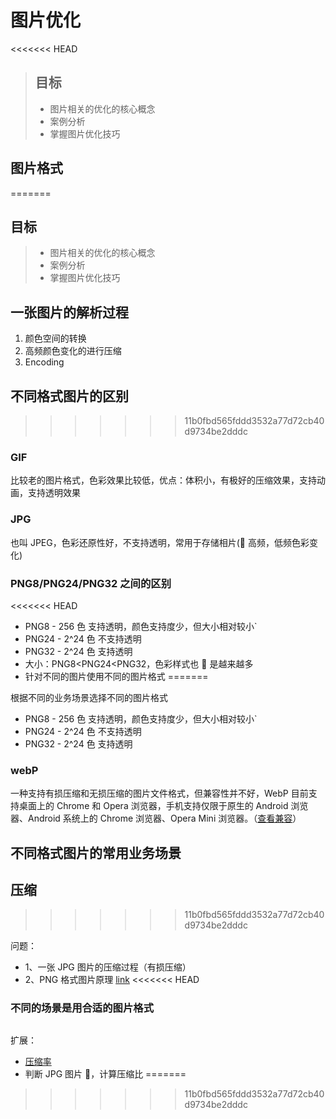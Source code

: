 # 图片优化

<<<<<<< HEAD
> ## 目标
>
> - 图片相关的优化的核心概念
> - 案例分析
> - 掌握图片优化技巧

## 图片格式
=======
## 目标

> - 图片相关的优化的核心概念
> - 案例分析
> - 掌握图片优化技巧

## 一张图片的解析过程

1. 颜色空间的转换
2. 高频颜色变化的进行压缩
3. Encoding

## 不同格式图片的区别
>>>>>>> 11b0fbd565fddd3532a77d72cb40d9734be2dddc

### GIF

比较老的图片格式，色彩效果比较低，优点：体积小，有极好的压缩效果，支持动画，支持透明效果

### JPG

也叫 JPEG，色彩还原性好，不支持透明，常用于存储相片( 高频，低频色彩变化)

### PNG8/PNG24/PNG32 之间的区别
<<<<<<< HEAD

- PNG8 - 256 色 支持透明，颜色支持度少，但大小相对较小`
- PNG24 - 2^24 色 不支持透明
- PNG32 - 2^24 色 支持透明
- 大小：PNG8<PNG24<PNG32，色彩样式也  是越来越多
- 针对不同的图片使用不同的图片格式
=======

根据不同的业务场景选择不同的图片格式

- PNG8 - 256 色 支持透明，颜色支持度少，但大小相对较小`
- PNG24 - 2^24 色 不支持透明
- PNG32 - 2^24 色 支持透明

### webP

一种支持有损压缩和无损压缩的图片文件格式，但兼容性并不好，WebP 目前支持桌面上的 Chrome 和 Opera 浏览器，手机支持仅限于原生的 Android 浏览器、Android 系统上的 Chrome 浏览器、Opera Mini 浏览器。（[查看兼容](https://caniuse.com/#search=webp)）

## 不同格式图片的常用业务场景

## 压缩
>>>>>>> 11b0fbd565fddd3532a77d72cb40d9734be2dddc

问题：

- 1、一张 JPG 图片的压缩过程（有损压缩）
- 2、PNG 格式图片原理 [link](https://blog.csdn.net/asdzheng/article/details/51476818)
<<<<<<< HEAD

### 不同的场景是用合适的图片格式

##

扩展：

- [压缩率](https://www.zhihu.com/question/25554419)
- 判断 JPG 图片 ，计算压缩比
=======
>>>>>>> 11b0fbd565fddd3532a77d72cb40d9734be2dddc
